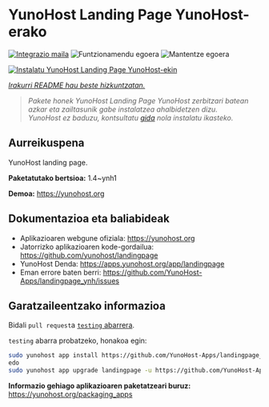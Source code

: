 <!--
Ohart ongi: README hau automatikoki sortu da <https://github.com/YunoHost/apps/tree/master/tools/readme_generator>ri esker
EZ editatu eskuz.
-->

# YunoHost Landing Page YunoHost-erako

[![Integrazio maila](https://apps.yunohost.org/badge/integration/landingpage)](https://ci-apps.yunohost.org/ci/apps/landingpage/)
![Funtzionamendu egoera](https://apps.yunohost.org/badge/state/landingpage)
![Mantentze egoera](https://apps.yunohost.org/badge/maintained/landingpage)

[![Instalatu YunoHost Landing Page YunoHost-ekin](https://install-app.yunohost.org/install-with-yunohost.svg)](https://install-app.yunohost.org/?app=landingpage)

*[Irakurri README hau beste hizkuntzatan.](./ALL_README.md)*

> *Pakete honek YunoHost Landing Page YunoHost zerbitzari batean azkar eta zailtasunik gabe instalatzea ahalbidetzen dizu.*  
> *YunoHost ez baduzu, kontsultatu [gida](https://yunohost.org/install) nola instalatu ikasteko.*

## Aurreikuspena

YunoHost landing page.

**Paketatutako bertsioa:** 1.4~ynh1

**Demoa:** <https://yunohost.org>
## Dokumentazioa eta baliabideak

- Aplikazioaren webgune ofiziala: <https://yunohost.org>
- Jatorrizko aplikazioaren kode-gordailua: <https://github.com/yunohost/landingpage>
- YunoHost Denda: <https://apps.yunohost.org/app/landingpage>
- Eman errore baten berri: <https://github.com/YunoHost-Apps/landingpage_ynh/issues>

## Garatzaileentzako informazioa

Bidali `pull request`a [`testing` abarrera](https://github.com/YunoHost-Apps/landingpage_ynh/tree/testing).

`testing` abarra probatzeko, honakoa egin:

```bash
sudo yunohost app install https://github.com/YunoHost-Apps/landingpage_ynh/tree/testing --debug
edo
sudo yunohost app upgrade landingpage -u https://github.com/YunoHost-Apps/landingpage_ynh/tree/testing --debug
```

**Informazio gehiago aplikazioaren paketatzeari buruz:** <https://yunohost.org/packaging_apps>
